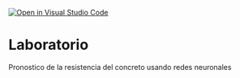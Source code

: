 [![Open in Visual Studio Code](https://classroom.github.com/assets/open-in-vscode-c66648af7eb3fe8bc4f294546bfd86ef473780cde1dea487d3c4ff354943c9ae.svg)](https://classroom.github.com/online_ide?assignment_repo_id=9023355&assignment_repo_type=AssignmentRepo)
# Laboratorio
Pronostico de la resistencia del concreto usando redes neuronales
